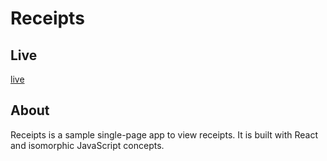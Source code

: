 # Receipts

## Live
[live](http://robkim.io/receipts/)

## About
Receipts is a sample single-page app to view receipts.
It is built with React and isomorphic JavaScript concepts.
